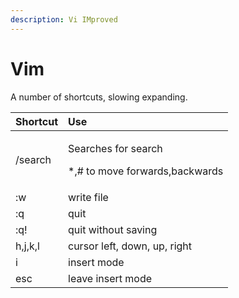 ```yaml
---
description: Vi IMproved
---
```


# Vim

A number of shortcuts, slowing expanding.

<table>
  <thead>
    <tr>
      <th style="text-align:left">Shortcut</th>
      <th style="text-align:left">Use</th>
    </tr>
  </thead>
  <tbody>
    <tr>
      <td style="text-align:left">/search</td>
      <td style="text-align:left">
        <p>Searches for search</p>
        <p>*,# to move forwards,backwards</p>
      </td>
    </tr>
    <tr>
      <td style="text-align:left">:w</td>
      <td style="text-align:left">write file</td>
    </tr>
    <tr>
      <td style="text-align:left">:q</td>
      <td style="text-align:left">quit</td>
    </tr>
    <tr>
      <td style="text-align:left">:q!</td>
      <td style="text-align:left">quit without saving</td>
    </tr>
    <tr>
      <td style="text-align:left">h,j,k,l</td>
      <td style="text-align:left">cursor left, down, up, right</td>
    </tr>
    <tr>
      <td style="text-align:left">i</td>
      <td style="text-align:left">insert mode</td>
    </tr>
    <tr>
      <td style="text-align:left">esc</td>
      <td style="text-align:left">leave insert mode</td>
    </tr>
  </tbody>
</table>

